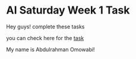 # AI Saturday Week 1 Task
Hey guys!
complete these tasks

you can check here for the [task](https://github.com/AISaturdaysLagos/cohort7_practicals/tree/main/data_science_notebook_frameworks)

My name is Abdulrahman Omowabi!